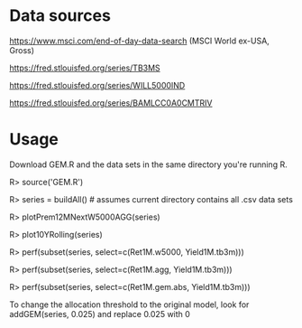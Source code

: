 Data sources
============
https://www.msci.com/end-of-day-data-search (MSCI World ex-USA, Gross)

https://fred.stlouisfed.org/series/TB3MS

https://fred.stlouisfed.org/series/WILL5000IND

https://fred.stlouisfed.org/series/BAMLCC0A0CMTRIV

Usage
=====
Download GEM.R and the data sets in the same directory you're running R.

R> source('GEM.R')

R> series = buildAll() # assumes current directory contains all .csv data sets

R> plotPrem12MNextW5000AGG(series)

R> plot10YRolling(series)

R> perf(subset(series, select=c(Ret1M.w5000, Yield1M.tb3m)))

R> perf(subset(series, select=c(Ret1M.agg, Yield1M.tb3m)))

R> perf(subset(series, select=c(Ret1M.gem.abs, Yield1M.tb3m)))

To change the allocation threshold to the original model, look for addGEM(series, 0.025) and replace 0.025 with 0

